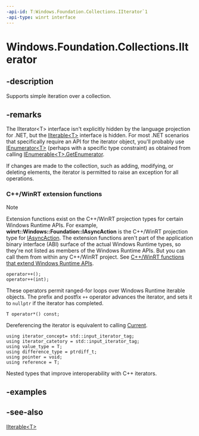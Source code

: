 ```yaml
---
-api-id: T:Windows.Foundation.Collections.IIterator`1
-api-type: winrt interface
---
```


<!-- Interface syntax.
public interface IIterator<T> : 
-->

# Windows.Foundation.Collections.IIterator<T>

## -description
Supports simple iteration over a collection.

## -remarks
The IIterator&lt;T&gt; interface isn't explicitly hidden by the language projection for .NET, but the [IIterable\<T\>](iiterable_1.md) interface is hidden. For most .NET scenarios that specifically require an API for the iterator object, you'll probably use [IEnumerator\<T\>](/dotnet/api/system.collections.generic.ienumerator-1) (perhaps with a specific type constraint) as obtained from calling [IEnumerable\<T\>.GetEnumerator](/dotnet/api/system.collections.generic.ienumerable-1.getenumerator).

If changes are made to the collection, such as adding, modifying, or deleting elements, the iterator is permitted to raise an exception for all operations.

### C++/WinRT extension functions

> [!NOTE]
> Extension functions exist on the C++/WinRT projection types for certain Windows Runtime APIs. For example, **winrt::Windows::Foundation::IAsyncAction** is the C++/WinRT projection type for [IAsyncAction](/uwp/api/windows.foundation.iasyncaction). The extension functions aren't part of the application binary interface (ABI) surface of the actual Windows Runtime types, so they're not listed as members of the Windows Runtime APIs. But you can call them from within any C++/WinRT project. See [C++/WinRT functions that extend Windows Runtime APIs](/uwp/cpp-ref-for-winrt/winrt#cwinrt-functions-that-extend-windows-runtime-apis).

```cppwinrt
operator++();
operator++(int);
```

These operators permit ranged-for loops over Windows Runtime iterable objects. The prefix and postfix `++` operator advances the iterator, and sets it to `nullptr` if the iterator has completed.

```cppwinrt
T operator*() const;
```

Dereferencing the iterator is equivalent to calling [Current](/uwp/api/windows.foundation.collections.iiterator-1.current).

```cppwinrt
using iterator_concept= std::input_iterator_tag;
using iterator_catetory = std::input_iterator_tag;
using value_type = T;
using difference_type = ptrdiff_t;
using pointer = void;
using reference = T;
```

Nested types that improve interoperability with C++ iterators.

## -examples

## -see-also
[IIterable&lt;T&gt;](iiterable_1.md)
